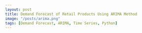 ```yaml
---
layout: post
title: Demand Forecast of Retail Products Using ARIMA Method
image: "/posts/arima.png"
tags: [Demand Forecast, ARIMA, Time Series, Python]
---
```

